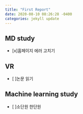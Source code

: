 ```yaml
---
title: "First Report"
date: 2020-08-10 08:26:28 -0400
categories: jekyll update
---
```


## MD study
- [x]홈페이지 에러 고치기 


## VR
- [ ]논문 읽기

## Machine learning study
- [ ]소단원 한단원
